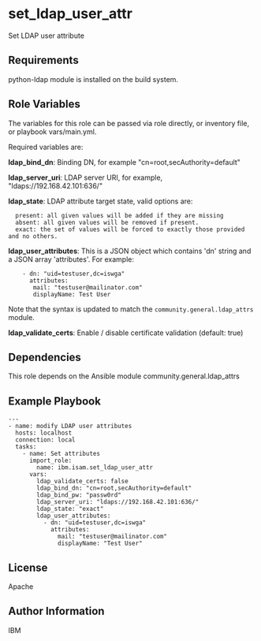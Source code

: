 
set_ldap_user_attr
=========

Set LDAP user attribute

Requirements
------------

python-ldap module is installed on the build system.

Role Variables
--------------

The variables for this role can be passed via role directly, or inventory file, or playbook vars/main.yml.

Required variables are:

**ldap_bind_dn**: Binding DN, for example "cn=root,secAuthority=default"

**ldap_server_uri**: LDAP server URI, for example, "ldaps://192.168.42.101:636/"

**ldap_state**: LDAP attribute target state, valid options are:
```
  present: all given values will be added if they are missing
  absent: all given values will be removed if present.
  exact: the set of values will be forced to exactly those provided and no others.
```

**ldap_user_attributes**: This is a JSON object which contains 'dn' string and a JSON array 'attributes'. For example:
```
    - dn: "uid=testuser,dc=iswga"
      attributes:
       mail: "testuser@mailinator.com"
       displayName: Test User
```

Note that the syntax is updated to match the `community.general.ldap_attrs` module.

**ldap_validate_certs**: Enable / disable certificate validation (default: true)

Dependencies
------------

This role depends on the Ansible module community.general.ldap_attrs

Example Playbook
----------------

```
---
- name: modify LDAP user attributes
  hosts: localhost
  connection: local
  tasks:
    - name: Set attributes
      import_role:
        name: ibm.isam.set_ldap_user_attr
      vars:
        ldap_validate_certs: false
        ldap_bind_dn: "cn=root,secAuthority=default"
        ldap_bind_pw: "passw0rd"
        ldap_server_uri: "ldaps://192.168.42.101:636/"
        ldap_state: "exact"
        ldap_user_attributes:
          - dn: "uid=testuser,dc=iswga"
            attributes:
              mail: "testuser@mailinator.com"
              displayName: "Test User"
```



License
-------

Apache

Author Information
------------------

IBM
